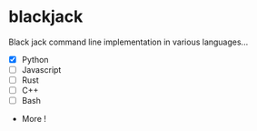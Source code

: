 # blackjack
Black jack command line implementation in various languages...
- [X] Python
- [ ] Javascript
- [ ] Rust
- [ ] C++
- [ ] Bash
+ More !
